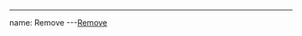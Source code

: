 
---
name: Remove
---<a href="#" class="remove"><span>Remove</span><i class="mom-icon-cross-small-blue"></i></a>